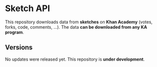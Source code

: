 # Sketch API
This repository downloads data from **sketches** on **Khan Academy** (votes, forks, code, comments, ...). The data **can be downloaded from any KA program**. 

## Versions
No updates were released yet. This repository is **under development**. 

